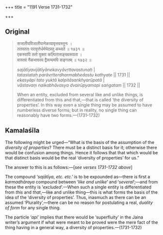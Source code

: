 +++
title = "1191 Verse 1731-1732"

+++
## Original 
>
> सजातीयविजातीयानेकव्यावृत्तवस्तुनः ।  
> ततस्ततः परावृत्तेर्धर्मभेदस्तु कथ्यते ॥ १७३१ ॥  
> एकस्यापि ततो युक्ता कल्पितासङ्ख्यरूपता ।  
> वास्तवं नैकभावस्य द्वैरूप्यमपि सङ्गतम् ॥ १७३२ ॥ 
>
> *sajātīyavijātīyānekavyāvṛttavastunaḥ* \|  
> *tatastataḥ parāvṛtterdharmabhedastu kathyate* \|\| 1731 \|\|  
> *ekasyāpi tato yuktā kalpitāsaṅkhyarūpatā* \|  
> *vāstavaṃ naikabhāvasya dvairūpyamapi saṅgatam* \|\| 1732 \|\| 
>
> When an entity, excluded from several like and unlike things, is differentiated from this and that,—that is called ‘the diversity of properties’. In this way even a single thing may be assumed to have numberless diverse forms; but in reality, no single thing can reasonably have two forms.—(1731-1732)



## Kamalaśīla

The following might be urged—“What is the basis of the assumption of the *diversity of properties*? There must be a distinct basis for it; otherwise there would be confusion among things. Hence it follows that that which would be that distinct basis would be the real ‘diversity of properties’ for us.”

The answer to this is as follows:—[*see verses 1731-1732 above*]

The compound ‘*sajātīya*, *etc. etc*.’ is to be expounded as—there is first a *karmadhāraya* compound between ‘*like and unlike*’ and ‘*several*’;—and from these the entity is ‘*excluded*’.—When such a single entity is differentiated from *this* and *that*,—like and unlike thing—this is what forms the basis of the idea of the ‘diversity of properties’. Thus, inasmuch as there can be an assumed ‘Plurality’,—there can be no reason for postulating a real, *duality of form* for any single thing.

The particle ‘*api*’ implies that there would be ‘superfluity’ in the Jaina writer’s argument if what were meant to be proved were the mere fact of the thing having in a general way, a diversity of properties.—(1731-1732)


